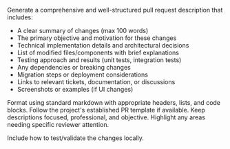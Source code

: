 Generate a comprehensive and well-structured pull request description that includes:

- A clear summary of changes (max 100 words)
- The primary objective and motivation for these changes
- Technical implementation details and architectural decisions
- List of modified files/components with brief explanations
- Testing approach and results (unit tests, integration tests)
- Any dependencies or breaking changes
- Migration steps or deployment considerations
- Links to relevant tickets, documentation, or discussions
- Screenshots or examples (if UI changes)

Format using standard markdown with appropriate headers, lists, and code blocks.
Follow the project's established PR template if available.
Keep descriptions focused, professional, and objective.
Highlight any areas needing specific reviewer attention.

Include how to test/validate the changes locally.